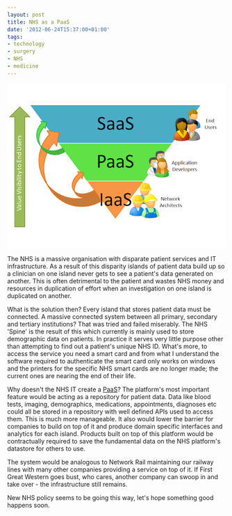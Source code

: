 ```yaml
---
layout: post
title: NHS as a PaaS
date: '2012-06-24T15:37:00+01:00'
tags:
- technology
- surgery
- NHS
- medicine
---
```


![Cloud Stack](/images/cloud-stack.gif)

The NHS is a massive organisation with disparate patient services and IT infrastructure. As a result of this disparity islands of patient data build up so a clinician on one island never gets to see a patient's data generated on another. This is often detrimental to the patient and wastes NHS money and resources in duplication of effort when an investigation on one island is duplicated on another.

What is the solution then? Every island that stores patient data must be connected. A massive connected system between all primary, secondary and tertiary institutions? That was tried and failed miserably. The NHS 'Spine' is the result of this which currently is mainly used to store demographic data on patients. In practice it serves very little purpose other than attempting to find out a patient's unique NHS ID. What's more, to access the service you need a smart card and from what I understand the software required to authenticate the smart card only works on windows and the printers for the specific NHS smart cards are no longer made; the current ones are nearing the end of their life.

Why doesn't the NHS IT create a [PaaS](http://en.wikipedia.org/wiki/Platform_as_a_service)? The platform's most important feature would be acting as a repository for patient data. Data like blood tests, imaging, demographics, medications, appointments, diagnoses etc could all be stored in a repository with well defined APIs used to access them. This is much more manageable. It also would lower the barrier for companies to build on top of it and produce domain specific interfaces and analytics for each island. Products built on top of this platform would be contractually required to save the fundamental data on the NHS platform's datastore for others to use.

The system would be analogous to Network Rail maintaining our railway lines with many other companies providing a service on top of it. If First Great Western goes bust, who cares, another company can swoop in and take over - the infrastructure still remains.

New NHS policy seems to be going this way, let's hope something good happens soon.